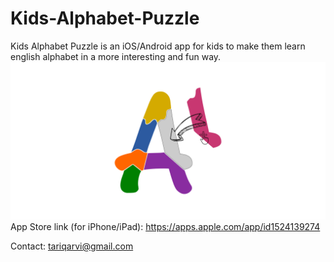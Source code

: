 # Kids-Alphabet-Puzzle
Kids Alphabet Puzzle is an iOS/Android app for kids to make them learn english alphabet in a more interesting and fun way.
![Alt text](Images/AppPoster.png?raw=true "Optional Title")
App Store link (for iPhone/iPad): https://apps.apple.com/app/id1524139274

Contact: tariqarvi@gmail.com
